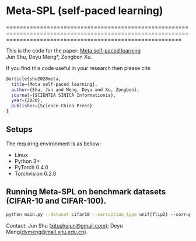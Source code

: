 # Meta-SPL (self-paced learning)


================================================================================================================================================================


This is the code for the paper:
[Meta self-paced learning](http://engine.scichina.com/publisher/scp/journal/SSI/50/6/10.1360/SSI-2020-0005?slug=fulltext)  
Jun Shu, Deyu Meng*, Zongben Xu. 

If you find this code useful in your research then please cite  
```bash
@article{shu2020meta,
  title={Meta self-paced learning},
  author={Shu, Jun and Meng, Deyu and Xu, Zongben},
  journal={SCIENTIA SINICA Informationis},
  year={2020},
  publisher={Science China Press}
}
``` 


## Setups
The requiring environment is as bellow:  

- Linux 
- Python 3+
- PyTorch 0.4.0 
- Torchvision 0.2.0


## Running Meta-SPL on benchmark datasets (CIFAR-10 and CIFAR-100).
```bash
python main.py --dataset cifar10 --corruption_type unif(flip2) --corruption_prob 0.4
```



Contact: Jun Shu (xjtushujun@gmail.com); Deyu Meng(dymeng@mail.xjtu.edu.cn).
